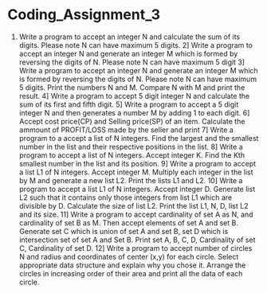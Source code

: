 # Coding_Assignment_3
1. Write a program to accept an integer N and calculate the sum of its digits. Please note N can have maximum 5 digits.
2] Write a program to accept an integer N and generate an integer M which is formed by reversing the digits of N. Please note N can have maximum 5 digit
3] Write a program to accept an integer N and generate an integer M which is formed by reversing the digits of N. Please note N can have maximum 5 digits. Print the numbers N and M. Compare N with M and print the result.
4] Write a program to accept 5 digit integer N and calculate the sum of its first and fifth digit.
5] Write a program to accept a 5 digit integer N and then generates a number M by adding 1 to each digit.
6] Accept cost price(CP) and Selling price(SP) of an item. Calculate the ammount of PROFIT/LOSS made by the seller and print
7] Write a program to a accept a list of N integers. Find the largest and the smallest number in the list and their respective positions in the list.
8] Write a program to accept a list of N integers. Accept integer K. Find the Kth smallest number in the list and its position.
9] Write a program to accept a list L1 of N integers. Accept integer M. Multiply each integer in the list by M and generate a new list L2. Print the lists L1 and L2.
10] Write a program to accept a list L1 of N integers. Accept integer D. Generate list L2 such that it contains only those integers from list L1 which are divisible by D. Calculate the size of list L2. Print the list L1, N, D, list L2 and its size.
11] Write a program to accept cardinality of set A as N, and cardinality of set B as M. Then accept elements of set A and set B. Generate set C which is union of set A and set B, set D which is intersection set of set A and Set B. Print set A, B, C, D, Cardinality of set C, Cardinality of set D.
12] Write a program to accept number of circles N and radius and coordinates of center (x,y) for each circle. Select appropriate data structure and explain why you chose it. Arrange the circles in increasing order of their area and print all the data of each circle.
